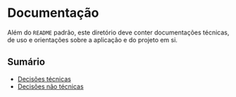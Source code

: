 # Documentação

Além do `README` padrão, este diretório deve conter documentações técnicas, de uso e orientações sobre a aplicação e do projeto em si.

## Sumário
- [Decisões técnicas](001-decisoes-tecnicas.md)
- [Decisões não técnicas](002-decisoes-nao-tecnicas.md)